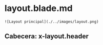 # layout.blade.md
    ![Layout principal](./../images/layout.png)
## Cabecera: x-layout.header

























